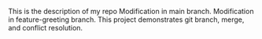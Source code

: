 This is the description of my repo
Modification in main branch.
Modification in feature-greeting branch.
This project demonstrates git branch, merge, and conflict resolution.
